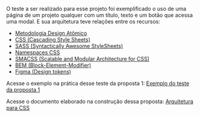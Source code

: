 O teste a ser realizado para esse projeto foi exemplificado o uso de uma página de um projeto qualquer com um título, texto e um botão que acessa uma modal. E sua arquitetura teve relações entre os recursos:  

- [Metodologia Design Atômico](https://atomicdesign.bradfrost.com/chapter-2/)
- [CSS (Cascading Style Sheets)](https://www.w3.org/Style/CSS/Overview.en.html)
- [SASS (Syntactically Awesome StyleSheets)](https://sass-lang.com/)
- [Namespaces CSS](https://csswizardry.com/2015/03/more-transparent-ui-code-with-namespaces/)
- [SMACSS (Scalable and Modular Architecture for CSS)](http://smacss.com/)
- [BEM (Block-Element-Modifier)](http://getbem.com/)
- [Figma (Design tokens)](https://medium.com/localizalabs/design-tokens-solu%C3%A7%C3%A3o-para-padroniza%C3%A7%C3%A3o-de-estilos-e-alinhamento-entre-designers-e-desenvolvedores-a58d8a3eab3a)

Acesse o exemplo na prática desse teste da proposta 1:
[Exemplo do teste da proposta 1](https://arquitetura-css.github.io/teste-proposta1/module/modal.html)

Acesse o documento elaborado na construção dessa proposta:
[Arquitetura para CSS](https://docs.google.com/presentation/d/1jeDv0iAJrQ9jocTBRTm_CugquknrQU6OuLsgkAkTyHo/edit?usp=sharing)
